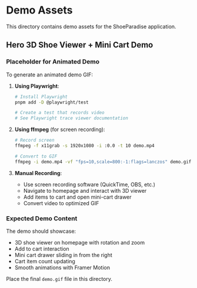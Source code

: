 # Demo Assets

This directory contains demo assets for the ShoeParadise application.

## Hero 3D Shoe Viewer + Mini Cart Demo

### Placeholder for Animated Demo

To generate an animated demo GIF:

1. **Using Playwright**:
   ```bash
   # Install Playwright
   pnpm add -D @playwright/test
   
   # Create a test that records video
   # See Playwright trace viewer documentation
   ```

2. **Using ffmpeg** (for screen recording):
   ```bash
   # Record screen
   ffmpeg -f x11grab -s 1920x1080 -i :0.0 -t 10 demo.mp4
   
   # Convert to GIF
   ffmpeg -i demo.mp4 -vf "fps=10,scale=800:-1:flags=lanczos" demo.gif
   ```

3. **Manual Recording**:
   - Use screen recording software (QuickTime, OBS, etc.)
   - Navigate to homepage and interact with 3D viewer
   - Add items to cart and open mini-cart drawer
   - Convert video to optimized GIF

### Expected Demo Content

The demo should showcase:
- 3D shoe viewer on homepage with rotation and zoom
- Add to cart interaction
- Mini cart drawer sliding in from the right
- Cart item count updating
- Smooth animations with Framer Motion

Place the final `demo.gif` file in this directory.
